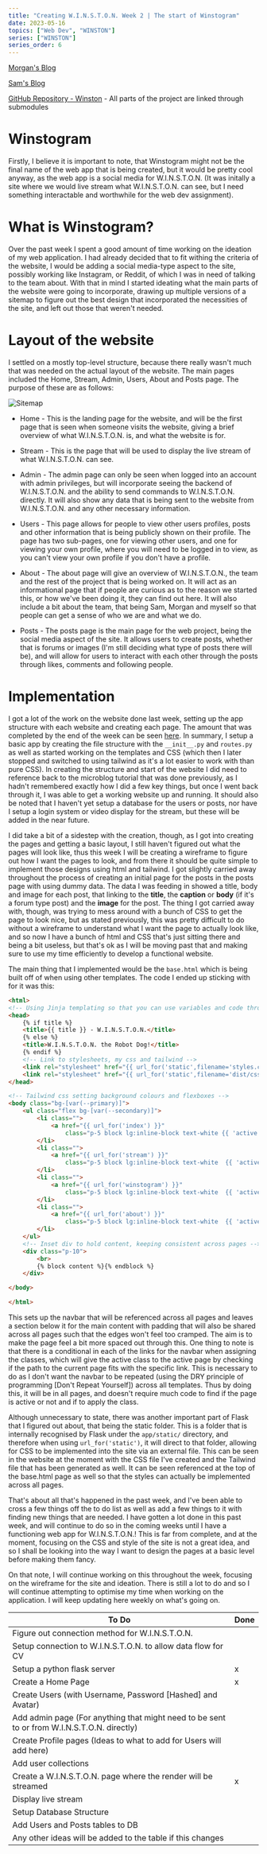 ```yaml
---
title: "Creating W.I.N.S.T.O.N. Week 2 | The start of Winstogram"
date: 2023-05-16
topics: ["Web Dev", "WINSTON"]
series: ["WINSTON"]
series_order: 6
---
```


[Morgan's Blog](https://Morgan-Potter.github.io)

[Sam's Blog](https://samsidebotham.com)

[GitHub Repository - Winston](https://github.com/joush007/WINSTON) - All parts of the project are linked through submodules

# Winstogram
Firstly, I believe it is important to note, that Winstogram might not be the final name of the web app that is being created, but it would be pretty cool anyway, as the web app is a social media for W.I.N.S.T.O.N. (It was initally a site where we would live stream what W.I.N.S.T.O.N. can see, but I need something interactable and worthwhile for the web dev assignment).

# What is Winstogram?
Over the past week I spent a good amount of time working on the ideation of my web application. I had already decided that to fit withing the criteria of the website, I would be adding a social media-type aspect to the site, possibly working like Instagram, or Reddit, of which I was in need of talking to the team about. With that in mind I started ideating what the main parts of the website were going to incorporate, drawing up multiple versions of a sitemap to figure out the best design that incorporated the necessities of the site, and left out those that weren't needed.

# Layout of the website
I settled on a mostly top-level structure, because there really wasn't much that was needed on the actual layout of the website. The main pages included the Home, Stream, Admin, Users, About and Posts page. The purpose of these are as follows:

![Sitemap](sitemap.svg)

* Home - This is the landing page for the website, and will be the first page that is seen when someone visits the website, giving a brief overview of what W.I.N.S.T.O.N. is, and what the website is for.

* Stream - This is the page that will be used to display the live stream of what W.I.N.S.T.O.N. can see.

* Admin - The admin page can only be seen when logged into an account with admin privileges, but will incorporate seeing the backend of W.I.N.S.T.O.N. and the ability to send commands to W.I.N.S.T.O.N. directly. It will also show any data that is being sent to the website from W.I.N.S.T.O.N. and any other necessary information.

* Users - This page allows for people to view other users profiles, posts and other information that is being publicly shown on their profile. The page has two sub-pages, one for viewing other users, and one for viewing your own profile, where you will need to be logged in to view, as you can't view your own profile if you don't have a profile.

* About - The about page will give an overview of W.I.N.S.T.O.N., the team and the rest of the project that is being worked on. It will act as an informational page that if people are curious as to the reason we started this, or how we've been doing it, they can find out here. It will also include a bit about the team, that being Sam, Morgan and myself so that people can get a sense of who we are and what we do.

* Posts - The posts page is the main page for the web project, being the social media aspect of the site. It allows users to create posts, whether that is forums or images (I'm still deciding what type of posts there will be), and will allow for users to interact with each other through the posts through likes, comments and following people.

# Implementation
I got a lot of the work on the website done last week, setting up the app structure with each website and creating each page. The amount that was completed by the end of the week can be seen [here](https://github.com/joush007/Flask-Server-WINSTON/tree/0b0d720bab2d60e19748cfe22d1b0f75d5de2f23). In summary, I setup a basic app by creating the file structure with the `__init__.py` and `routes.py` as well as started working on the templates and CSS (which then I later stopped and switched to using tailwind as it's a lot easier to work with than pure CSS). In creating the structure and start of the website I did need to reference back to the microblog tutorial that was done previously, as I hadn't remembered exactly how I did a few key things, but once I went back through it, I was able to get a working website up and running. It should also be noted that I haven't yet setup a database for the users or posts, nor have I setup a login system or video display for the stream, but these will be added in the near future.

I did take a bit of a sidestep with the creation, though, as I got into creating the pages and getting a basic layout, I still haven't figured out what the pages will look like, thus this week I will be creating a wireframe to figure out how I want the pages to look, and from there it should be quite simple to implement those designs using html and tailwind. I got slightly carried away throughout the process of creating an initial page for the posts in the posts page with using dummy data. The data I was feeding in showed a title, body and image for each post, that linking to the <b>title</b>, the <b>caption</b> or <b>body</b> (if it's a forum type post) and the <b>image</b> for the post. The thing I got carried away with, though, was trying to mess around with a bunch of CSS to get the page to look nice, but as stated previously, this was pretty difficult to do without a wireframe to understand what I want the page to actually look like, and so now I have a bunch of html and CSS that's just sitting there and being a bit useless, but that's ok as I will be moving past that and making sure to use my time efficiently to develop a functional website.

The main thing that I implemented would be the `base.html` which is being built off of when using other templates. The code I ended up sticking with for it was this:

```html
<html>
<!-- Using Jinja templating so that you can use variables and code through flask's rendering of template -->
<head>
    {% if title %}
    <title>{{ title }} - W.I.N.S.T.O.N.</title>
    {% else %}
    <title>W.I.N.S.T.O.N. the Robot Dog!</title>
    {% endif %}
    <!-- Link to stylesheets, my css and tailwind -->
    <link rel="stylesheet" href="{{ url_for('static',filename='styles.css') }}">
    <link rel="stylesheet" href="{{ url_for('static',filename='dist/css/output.css') }}">
</head>

<!-- Tailwind css setting background colours and flexboxes -->
<body class="bg-[var(--primary)]">
    <ul class="flex bg-[var(--secondary)]">
        <li class="">
            <a href="{{ url_for('index') }}"
                class="p-5 block lg:inline-block text-white {{ 'active' if request.path in [url_for('index'), '/'] else '' }}">Home</a>
        </li>
        <li class="">
            <a href="{{ url_for('stream') }}"
                class="p-5 block lg:inline-block text-white  {{ 'active' if request.path == url_for('stream') else '' }}">Stream</a>
        </li>
        <li class="">
            <a href="{{ url_for('winstogram') }}"
                class="p-5 block lg:inline-block text-white  {{ 'active' if request.path == url_for('winstogram') else '' }}">Winstogram</a>
        </li>
        <li class="">
            <a href="{{ url_for('about') }}"
                class="p-5 block lg:inline-block text-white  {{ 'active' if request.path == url_for('about') else '' }}">About</a>
        </li>
    </ul>
    <!-- Inset div to hold content, keeping consistent across pages -->
    <div class="p-10">
        <br>
        {% block content %}{% endblock %}
    </div>

</body>

</html>
```

This sets up the navbar that will be referenced across all pages and leaves a section below it for the main content with padding that will also be shared across all pages such that the edges won't feel too cramped. The aim is to make the page feel a bit more spaced out through this. One thing to note is that there is a conditional in each of the links for the navbar when assigning the classes, which will give the active class to the active page by checking if the path to the current page fits with the specific link. This is necessary to do as I don't want the navbar to be repeated (using the DRY principle of programming [Don't Repeat Yourself]) across all templates. Thus by doing this, it will be in all pages, and doesn't require much code to find if the page is active or not and if to apply the class.

Although unnecessary to state, there was another important part of Flask that I figured out about, that being the static folder. This is a folder that is internally recognised by Flask under the `app/static/` directory, and therefore when using `url_for('static')`, it will direct to that folder, allowing for CSS to be implemented into the site via an external file. This can be seen in the website at the moment with the CSS file I've created and the Tailwind file that has been generated as well. It can be seen referenced at the top of the base.html page as well so that the styles can actually be implemented across all pages.

That's about all that's happened in the past week, and I've been able to cross a few things off the to do list as well as add a few things to it with finding new things that are needed. I have gotten a lot done in this past week, and will continue to do so in the coming weeks until I have a functioning web app for W.I.N.S.T.O.N.! This is far from complete, and at the moment, focusing on the CSS and style of the site is not a great idea, and so I shall be looking into the way I want to design the pages at a basic level before making them fancy.

On that note, I will continue working on this throughout the week, focusing on the wireframe for the site and ideation. There is still a lot to do and so I will continue attempting to optimise my time when working on the application. I will keep updating here weekly on what's going on.

|To Do                                                                                      |Done|
|-------------------------------------------------------------------------------------------|----|
|Figure out connection method for W.I.N.S.T.O.N.                                            |    |
|Setup connection to W.I.N.S.T.O.N. to allow data flow for CV                               |    |
|Setup a python flask server                                                                | x  |
|Create a Home Page                                                                         | x  |
|Create Users (with Username, Password [Hashed] and Avatar)                                 |    |
|Add admin page (For anything that might need to be sent to or from W.I.N.S.T.O.N. directly)|    |
|Create Profile pages (Ideas to what to add for Users will add here)                        |    |
|Add user collections                                                                       |    |
|Create a W.I.N.S.T.O.N. page where the render will be streamed                             | x  |
|Display live stream                                                                        |    |
|Setup Database Structure                                                                   |    |
|Add Users and Posts tables to DB                                                           |    |
|Any other ideas will be added to the table if this changes                                 |    |